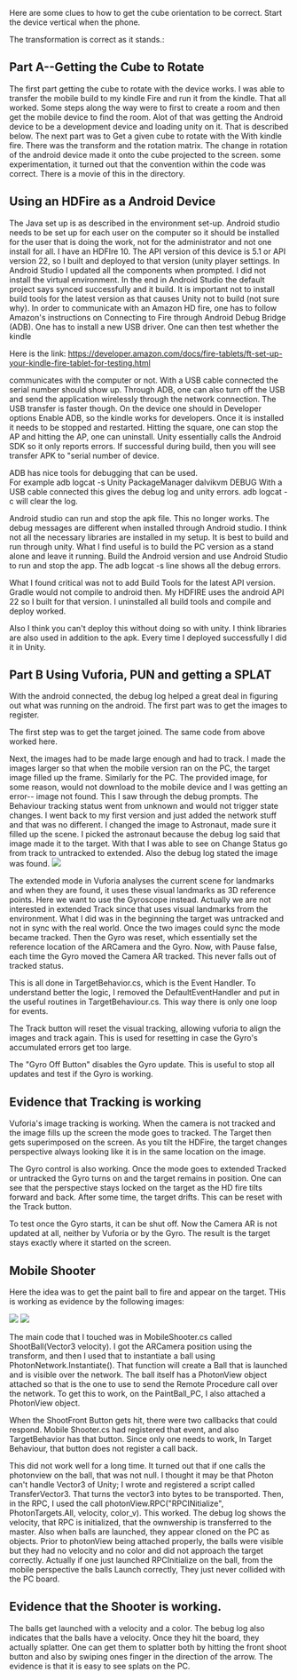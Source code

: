 Here are some clues to how to get the cube orientation to be correct.
Start the device vertical when the phone. 

The transformation is correct as it stands.:

Part A--Getting the Cube to Rotate
----------------------------------

The first part getting the cube to rotate with the device works.  I was able to
transfer the mobile build to my kindle Fire and run it from the kindle.  That all
worked.  Some steps along the way were to first to create a room and then get the
mobile device to find the room.  Alot of that was getting the Android device to be a
development device and loading unity on it.  That is described below.  The next part
was to Get a given cube to rotate with the With kindle fire.  There was the transform
and the rotation matrix.  The change in rotation of the android device made it onto
the cube projected to the screen.
some experimentation, it turned out that the convention within the code was correct. 
There is a movie of this in the directory.  


Using an HDFire as a Android Device
-----------------------------------

The Java set up is as described in the environment set-up. Android studio needs to be
set up for each user on the computer so it should be installed for the user that is
doing the work, not for the administrator and not one install for all.  I have an
HDFIre 10.  The API version of this device is 5.1 or API version 22, so I built and
deployed to that version (unity player settings. In Android Studio I
updated all the components when prompted.  I did not install the virtual environment.
In the end in Android Studio the default project says synced successfully and it
build.  It is important not to install build tools for the latest version as that
causes Unity not to build (not sure why). In order to communicate with  an Amazon HD fire, one has
to follow Amazon's instructions on Connecting to Fire through Android Debug Bridge
(ADB).  One has to install a new USB driver.  One can then test whether the kindle

Here is the link:
https://developer.amazon.com/docs/fire-tablets/ft-set-up-your-kindle-fire-tablet-for-testing.html

communicates with the computer or not.  With a USB cable connected the serial number
should show up.  Through ADB, one can also turn off the USB
and send the application wirelessly through the network connection.  The USB transfer
is faster though.  On the device one should in Developer options Enable ADB, so the
kindle works for developers.  Once it is installed it needs to be stopped and
restarted. Hitting the square, one can stop the AP and hitting the AP, one can
uninstall.   Unity essentially calls the Android SDK so it only reports errors.
If successful during build, then you will see transfer APK to "serial number of
device.

ADB has nice tools for debugging that can be used.  
For example adb logcat -s Unity PackageManager dalvikvm DEBUG
With a USB cable connected this gives the debug log and unity errors.
adb logcat -c will clear the log.

Android studio can run and stop the apk file. This no longer works. The debug
messages are different when installed through Android studio.  I think not all the
necessary libraries are installed in my setup.  It is best to build and run through
unity. What I find useful
is to build the PC version as a stand alone and leave it running.  Build the Android
version and use Android Studio to run and stop the app. The adb logcat -s line shows
all the debug errors.

What I found critical was not to add Build Tools for the latest API version.  Gradle
would not compile to android then.  My HDFIRE uses the android API 22 so I built for
that version.  I uninstalled all build tools and compile and deploy worked. 

Also I think you can't deploy this without doing so with unity.  I think libraries
are also used in addition to the apk.  Every time I deployed successfully I did it in
Unity.

Part B  Using Vuforia, PUN and getting a SPLAT
----------------------------------------------

With the android connected, the debug log helped a great deal in figuring out what
was running on the android.  The first part was to get the images to register.

The first step was to get the target joined.  The same code from above worked here.

Next, the images had to be made large enough and had to track.  I made the images larger so that when the
mobile version ran on the PC, the target image filled up the frame.  Similarly for
the PC.  The provided image, for some reason, would not download to the mobile device
and I was getting an error-- image not found.  This I saw through the debug prompts. The Behaviour tracking status went
from unknown and would not trigger state changes.  I went back to my first version
and just added the network stuff and that was no different.  I changed the image to
Astronaut, made sure it filled up the scene.  I picked the astronaut because the
debug log said that image made it to the target. With that I was able to see on
Change Status go from track to untracked to extended.  Also the debug log stated the
image was found.
![](debug3.PNG)

The extended mode in Vuforia analyses the current scene for landmarks and when they
are found, it uses  these visual landmarks as 3D reference points.  Here we want to
use the Gyroscope instead. Actually we are not interested in extended Track since
that uses visual landmarks from the environment.    What I did was in the beginning the target was untracked
and not in sync with the real world.
Once the two images could sync the mode became
tracked.  Then the Gyro was reset, which essentially set the reference location of
the ARCamera and the Gyro.  Now, with Pause false, each time the Gyro moved the
Camera AR tracked.  This never falls out of tracked status.

This is all done in TargetBehavior.cs, which is the Event Handler.  To understand
better the logic, I removed the DefaultEventHandler and put in the useful routines in
TargetBehaviour.cs.  This way there is only one loop for events.

The Track button will reset the visual tracking, allowing vuforia to align the images
and track again.  This is used for resetting in case the Gyro's accumulated errors
get too large.

The "Gyro Off Button" disables the Gyro update.  This is useful to stop all updates
and test if the Gyro is working.


Evidence that Tracking is working
----------------------------------

Vuforia's image tracking is working.  When the camera is not tracked and the image
fills up the screen the mode goes to tracked.  The Target then gets superimposed on
the screen.  As you tilt the HDFire, the target changes perspective always looking
like it is in the same location on the image.


The Gyro control is also working.  Once the mode goes to extended Tracked or
untracked the Gyro turns on and the target remains in position.  One can see that the
perspective stays locked on the target as the HD fire tilts forward and back.  After
some time, the target drifts.  This can be reset with the Track button.

To test once the Gyro starts, it can be shut off.  Now the Camera AR is not updated
at all, neither by Vuforia or by the Gyro.  The result is the target stays exactly
where it started on the screen.



Mobile Shooter 
---------------


Here the idea was to get the paint ball to fire and appear on the target.  THis is
working as evidence by the following images:

![](BoardHit.PNG)
![](DebugLogOnHost.PNG)

The main code that I touched was in MobileShooter.cs called ShootBall(Vector3
velocity).  I got the ARCamera position using the transform, and then I used that to
instantiate a ball using PhotonNetwork.Instantiate().  That function will create a
Ball that is launched and is visible over the network.  The ball itself has a
PhotonView object attached so that is the one to use to send the Remote Procedure
call over the network.  To get this to work, on the PaintBall_PC, I also attached a
PhotonView object.  


When the ShootFront Button gets hit, there were two callbacks
that could respond.  Mobile Shooter.cs had registered that event, and also
TargetBehavior has that button.  Since only one needs to work, In Target Behaviour,
that button does not register a call back.

This did not work well for a long time.  It turned out that if one calls the
photonview on the ball, that was not null.  I thought it may be that Photon can't
handle Vector3 of Unity; I wrote and registered a script called TransferVector3.
That turns the vector3 into bytes to be transported.  Then, in the RPC, I used the call 
photonView.RPC("RPCINitialize", PhotonTargets.All, velocity, color_v).  This worked.
The debug log shows the velocity, that RPC is initialized, that the ownwership is
transferred to the master.  Also when balls are launched, they appear cloned on the
PC as objects. Prior to photonView being attached properly, the balls were visible
but they had no velocity and no color and did not approach the target correctly.
Actually if one just launched RPCInitialize on the ball, from the mobile perspective
the balls Launch correctly, They just never collided with the PC board.

Evidence that the Shooter is working.
-------------------------------------

The balls get launched with a velocity and a color.  The bebug log also indicates
that the balls have a velocity.  Once they hit the board, they actually splatter.
One can get them to splatter both by hitting the front shoot button and also by
swiping ones finger in the direction of the arrow.  The evidence is that it is easy
to see splats on the PC.

